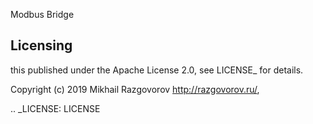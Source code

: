 Modbus Bridge


Licensing
---------

this published under the Apache License 2.0, see LICENSE_ for details.


Copyright (c) 2019 Mikhail Razgovorov <http://razgovorov.ru/>,

.. _LICENSE: LICENSE
